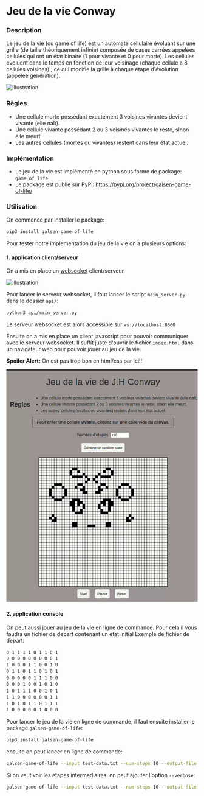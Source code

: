 # Jeu de la vie Conway

### Description
Le jeu de la vie (ou game of life) est un automate cellulaire évoluant sur une grille (de taille théoriquement infinie)
composée de cases carrées appelées cellules qui ont un état binaire (1 pour vivante et 0 pour morte). Les cellules
évoluent dans le temps en fonction de leur voisinage (chaque cellule a 8 cellules voisines)., ce qui modifie la grille
à chaque étape d'évolution (appelée génération).

![illustration](https://upload.wikimedia.org/wikipedia/commons/e/e5/Gospers_glider_gun.gif)

### Règles
- Une cellule morte possédant exactement 3 voisines vivantes devient vivante (elle naît).
- Une cellule vivante possédant 2 ou 3 voisines vivantes le reste, sinon elle meurt.
- Les autres cellules (mortes ou vivantes) restent dans leur état actuel.

### Implémentation
- Le jeu de la vie est implémenté en python sous forme de package: `game_of_life`
- Le package est publie sur PyPi: https://pypi.org/project/galsen-game-of-life/

### Utilisation
On commence par installer le package:
```bash
pip3 install galsen-game-of-life
```
Pour tester notre implementation du jeu de la vie on a plusieurs options:

#### 1. application client/serveur
On a mis en place un [websocket](https://fr.wikipedia.org/wiki/Websocket) client/serveur.

![illustration](https://upload.wikimedia.org/wikipedia/commons/1/10/Websocket_connection.png)

Pour lancer le serveur websocket, il faut lancer le script `main_server.py` dans le dossier `api/`:
```bash
python3 api/main_server.py
```

Le serveur websocket est alors accessible sur `ws://localhost:8000`

Ensuite on a mis en place un client javascript pour pouvoir communiquer avec le serveur websocket.
Il suffit juste d'ouvrir le fichier `index.html` dans un navigateur web pour pouvoir jouer au jeu de la vie.

<b>Spoiler Alert:</b> On est pas trop bon en html/css par ici!! 

![gol](./assets/gme-of-life.gif)

#### 2. application console

On peut aussi jouer au jeu de la vie en ligne de commande. Pour cela il vous faudra un fichier de depart contenant un etat initial
Exemple de fichier de depart:
```bash title="test-data.txt"
0 1 1 1 1 0 1 1 0 1
0 0 0 0 0 0 0 0 0 1
1 0 0 0 1 1 0 0 1 0
0 1 1 0 1 1 0 1 0 1
0 0 0 0 0 1 1 1 0 0
0 0 0 1 0 0 1 0 1 0
1 0 1 1 1 0 0 1 0 1
1 1 0 0 0 0 0 0 1 1
1 0 1 0 1 1 0 1 1 1
1 0 0 0 0 0 1 0 0 0
```
Pour lancer le jeu de la vie en ligne de commande, il faut ensuite installer le package `galsen-game-of-life`:

```bash
pip3 install galsen-game-of-life
```

ensuite on peut lancer en ligne de commande:
```bash
galsen-game-of-life --input test-data.txt --num-steps 10 --output-file test-data-out.txt
```
Si on veut voir les etapes intermediaires, on peut ajouter l'option `--verbose`:
```bash
galsen-game-of-life --input test-data.txt --num-steps 10 --output-file test-data-out.txt --verbose 1
```